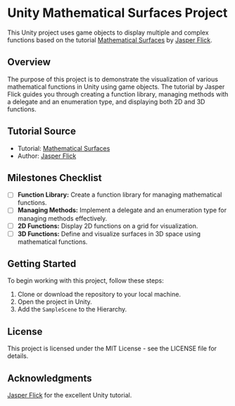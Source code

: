 # Unity Mathematical Surfaces Project

This Unity project uses game objects to display multiple and complex functions based on the tutorial [Mathematical Surfaces](https://catlikecoding.com/unity/tutorials/basics/mathematical-surfaces/) by [Jasper Flick](https://catlikecoding.com/).

## Overview

The purpose of this project is to demonstrate the visualization of various mathematical functions in Unity using game objects. The tutorial by Jasper Flick guides you through creating a function library, managing methods with a delegate and an enumeration type, and displaying both 2D and 3D functions.

## Tutorial Source

- Tutorial: [Mathematical Surfaces](https://catlikecoding.com/unity/tutorials/basics/mathematical-surfaces/)
- Author: [Jasper Flick](https://catlikecoding.com/)

## Milestones Checklist

- [ ] **Function Library:** Create a function library for managing mathematical functions.
- [ ] **Managing Methods:** Implement a delegate and an enumeration type for managing methods effectively.
- [ ] **2D Functions:** Display 2D functions on a grid for visualization.
- [ ] **3D Functions:** Define and visualize surfaces in 3D space using mathematical functions.

## Getting Started

To begin working with this project, follow these steps:

1. Clone or download the repository to your local machine.
2. Open the project in Unity.
3. Add the `SampleScene` to the Hierarchy.

## License

This project is licensed under the MIT License - see the LICENSE file for details.

## Acknowledgments

[Jasper Flick](https://catlikecoding.com/) for the excellent Unity tutorial.


